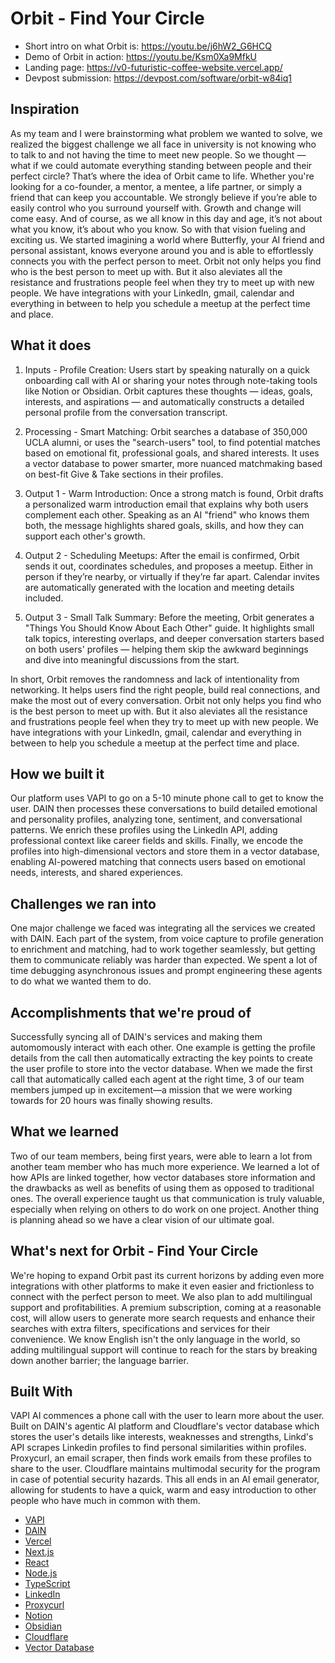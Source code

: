 # Orbit - Find Your Circle

- Short intro on what Orbit is: <https://youtu.be/j6hW2_G6HCQ>
- Demo of Orbit in action: <https://youtu.be/Ksm0Xa9MfkU>
- Landing page: <https://v0-futuristic-coffee-website.vercel.app/>
- Devpost submission: <https://devpost.com/software/orbit-w84iq1>

## Inspiration

As my team and I were brainstorming what problem we wanted to solve, we realized the biggest challenge we all face in university is not knowing who to talk to and not having the time to meet new people. So we thought — what if we could automate everything standing between people and their perfect circle? That’s where the idea of Orbit came to life.
Whether you're looking for a co-founder, a mentor, a mentee, a life partner, or simply a friend that can keep you accountable. We strongly believe if you’re able to easily control who you surround yourself with. Growth and change will come easy. And of course, as we all know in this day and age, it’s not about what you know, it’s about who you know.
So with that vision fueling and exciting us. We started imagining a world where Butterfly, your AI friend and personal assistant, knows everyone around you and is able to effortlessly connects you with the perfect person to meet. Orbit not only helps you find who is the best person to meet up with. But it also aleviates all the resistance and frustrations people feel when they try to meet up with new people. We have integrations with your LinkedIn, gmail, calendar and everything in between to help you schedule a meetup at the perfect time and place.

## What it does

1. Inputs - Profile Creation:
Users start by speaking naturally on a quick onboarding call with AI or sharing your notes through note-taking tools like Notion or Obsidian. Orbit captures these thoughts — ideas, goals, interests, and aspirations — and automatically constructs a detailed personal profile from the conversation transcript.

2. Processing - Smart Matching:
Orbit searches a database of 350,000 UCLA alumni, or uses the "search-users" tool, to find potential matches based on emotional fit, professional goals, and shared interests. It uses a vector database to power smarter, more nuanced matchmaking based on best-fit Give & Take sections in their profiles.

3. Output 1 - Warm Introduction:
Once a strong match is found, Orbit drafts a personalized warm introduction email that explains why both users complement each other. Speaking as an AI "friend" who knows them both, the message highlights shared goals, skills, and how they can support each other's growth.

4. Output 2 - Scheduling Meetups:
After the email is confirmed, Orbit sends it out, coordinates schedules, and proposes a meetup. Either in person if they’re nearby, or virtually if they’re far apart. Calendar invites are automatically generated with the location and meeting details included.

5. Output 3 - Small Talk Summary:
Before the meeting, Orbit generates a "Things You Should Know About Each Other" guide. It highlights small talk topics, interesting overlaps, and deeper conversation starters based on both users' profiles — helping them skip the awkward beginnings and dive into meaningful discussions from the start.

In short, Orbit removes the randomness and lack of intentionality from networking. It helps users find the right people, build real connections, and make the most out of every conversation. Orbit not only helps you find who is the best person to meet up with. But it also aleviates all the resistance and frustrations people feel when they try to meet up with new people. We have integrations with your LinkedIn, gmail, calendar and everything in between to help you schedule a meetup at the perfect time and place.

## How we built it

Our platform uses VAPI to go on a 5-10 minute phone call to get to know the user. DAIN then processes these conversations to build detailed emotional and personality profiles, analyzing tone, sentiment, and conversational patterns. We enrich these profiles using the LinkedIn API, adding professional context like career fields and skills. Finally, we encode the profiles into high-dimensional vectors and store them in a vector database, enabling AI-powered matching that connects users based on emotional needs, interests, and shared experiences.

## Challenges we ran into

One major challenge we faced was integrating all the services we created with DAIN. Each part of the system, from voice capture to profile generation to enrichment and matching, had to work together seamlessly, but getting them to communicate reliably was harder than expected. We spent a lot of time debugging asynchronous issues and prompt engineering these agents to do what we wanted them to do.

## Accomplishments that we're proud of

Successfully syncing all of DAIN's services and making them automomously interact with each other. One example is getting the profile details from the call then automatically extracting the key points to create the user profile to store into the vector database. When we made the first call that automatically called each agent at the right time, 3 of our team members jumped up in excitement—a mission that we were working towards for 20 hours was finally showing results.

## What we learned

Two of our team members, being first years, were able to learn a lot from another team member who has much more experience. We learned a lot of how APIs are linked together, how vector databases store information and the drawbacks as well as benefits of using them as opposed to traditional ones. The overall experience taught us that communication is truly valuable, especially when relying on others to do work on one project.
Another thing is planning ahead so we have a clear vision of our ultimate goal.

## What's next for Orbit - Find Your Circle

We're hoping to expand Orbit past its current horizons by adding even more integrations with other platforms to make it even easier and frictionless to connect with the perfect person to meet. We also plan to add multilingual support and profitabilities. A premium subscription, coming at a reasonable cost, will allow users to generate more search requests and enhance their searches with extra filters, specifications and services for their convenience. We know English isn't the only language in the world, so adding multilingual support will continue to reach for the stars by breaking down another barrier; the language barrier.

## Built With

VAPI AI commences a phone call with the user to learn more about the user. Built on DAIN's agentic AI platform and Cloudflare's vector database which stores the user's details like interests, weaknesses and strengths, Linkd's API scrapes Linkedin profiles to find personal similarities within profiles. Proxycurl, an email scraper, then finds work emails from these profiles to share to the user. Cloudflare maintains multimodal security for the program in case of potential security hazards. This all ends in an AI email generator, allowing for students to have a quick, warm and easy introduction to other people who have much in common with them.

- [VAPI](https://vapi.ai/)
- [DAIN](https://dain.dev)
- [Vercel](https://vercel.com/)
- [Next.js](https://nextjs.org/)
- [React](https://react.dev/)
- [Node.js](https://nodejs.org/)
- [TypeScript](https://www.typescriptlang.org/)
- [LinkedIn](https://www.linkedin.com/)
- [Proxycurl](https://proxycurl.com/)
- [Notion](https://www.notion.so/)
- [Obsidian](https://obsidian.md/)
- [Cloudflare](https://www.cloudflare.com/)
- [Vector Database](https://developers.cloudflare.com/vectorize/get-started/intro/)
